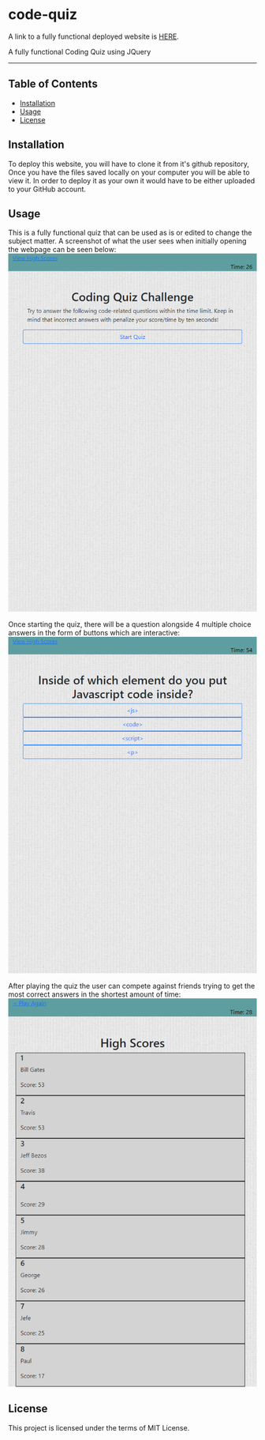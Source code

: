 # code-quiz
A link to a fully functional deployed website is [HERE](https://travis297.github.io/code-quiz/).

A fully functional Coding Quiz using JQuery

---
 
 ## Table of Contents

* [Installation](#installation)
* [Usage](#usage)
* [License](#license)

## Installation

To deploy this website, you will have to clone it from it's github repository,
Once you have the files saved locally on your computer you will be able to view it.
In order to deploy it as your own it would have to be either uploaded to your
GitHub account.

## Usage

This is a fully functional quiz that can be used as is or edited to change the subject matter.
A screenshot of what the user sees when initially opening the webpage can be seen below:
![alt text](assets/index_photo.png)


Once starting the quiz, there will be a question alongside 4 multiple choice answers in the form of buttons which are interactive:
![alt text](assets/quiz.png)


After playing the quiz the user can compete against friends trying to get the most correct answers in the shortest amount of time:
![alt text](assets/hiscores.png)

## License
This project is licensed under the terms of MIT License.
